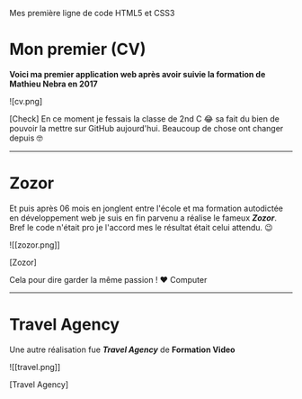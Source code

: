 Mes première ligne de code HTML5 et CSS3

# Mon premier (CV)

**Voici ma premier application web après avoir suivie la formation de Mathieu Nebra en 2017**

![cv.png]

[Check]
En ce moment je fessais la classe de 2nd C 😂 sa fait du bien de pouvoir la mettre sur GitHub aujourd'hui. Beaucoup de chose ont changer depuis 🤓

---
# Zozor

Et puis après 06 mois en jonglent entre l'école et ma formation autodictée en développement web je suis en fin parvenu a réalise le fameux **_Zozor_**.
Bref le code n'était pro je l'accord mes le résultat était celui attendu. 😉

![[zozor.png]]

[Zozor]

Cela pour dire garder la même passion ! ❤️ Computer

---
# Travel Agency

Une autre réalisation fue **_Travel Agency_**  de **Formation Video**

![[travel.png]]

[Travel Agency]
